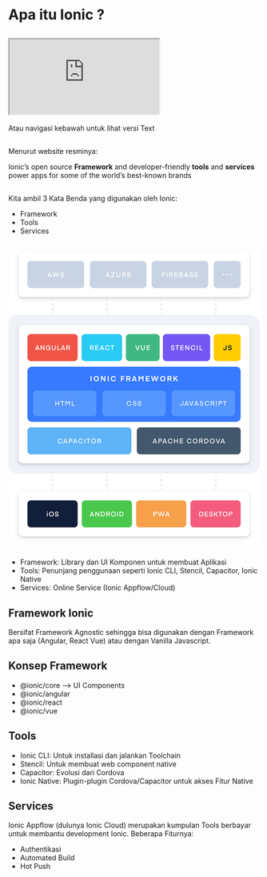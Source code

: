 # Apa itu Ionic ?

##
<iframe src="https://www.youtube.com/embed/YGxaPyPzd44"></iframe>

Atau navigasi kebawah untuk lihat versi Text

## 
Menurut website resminya:

Ionic’s open source **Framework** and developer-friendly **tools** and **services** power apps for some of the world’s best-known brands

## 
Kita ambil 3 Kata Benda yang digunakan oleh Ionic:

* Framework
* Tools
* Services

##
![](assets/ionic-stack.png)

## 

* Framework: Library dan UI Komponen untuk membuat Aplikasi
* Tools: Penunjang penggunaan seperti Ionic CLI, Stencil, Capacitor, Ionic Native
* Services: Online Service (Ionic Appflow/Cloud)

## Framework Ionic
Bersifat Framework Agnostic sehingga bisa digunakan dengan Framework apa saja (Angular, React Vue) atau dengan Vanilla Javascript.

## Konsep Framework
* @ionic/core --> UI Components
* @ionic/angular
* @ionic/react
* @ionic/vue

## Tools
* Ionic CLI: Untuk installasi dan jalankan Toolchain
* Stencil: Untuk membuat web component native
* Capacitor: Evolusi dari Cordova
* Ionic Native: Plugin-plugin Cordova/Capacitor untuk akses Fitur Native

## Services
Ionic Appflow (dulunya Ionic Cloud) merupakan kumpulan Tools berbayar untuk membantu development Ionic. Beberapa Fiturnya:

* Authentikasi
* Automated Build
* Hot Push
